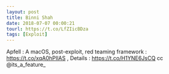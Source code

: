 ```yaml
---
layout: post
title: Binni Shah
date: 2018-07-07 00:00:21
tourl: https://t.co/LfZIicBDza
tags: [Exploit]
---
```

Apfell : A macOS, post-exploit, red teaming framework : https://t.co/xqA0hPIlAS , Details : https://t.co/H1YNE6JsCQ cc @its_a_feature_